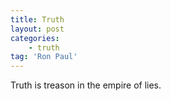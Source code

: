 ```yaml
---
title: Truth
layout: post
categories:
    - truth
tag: 'Ron Paul'
---
```


Truth is treason in the empire of lies.